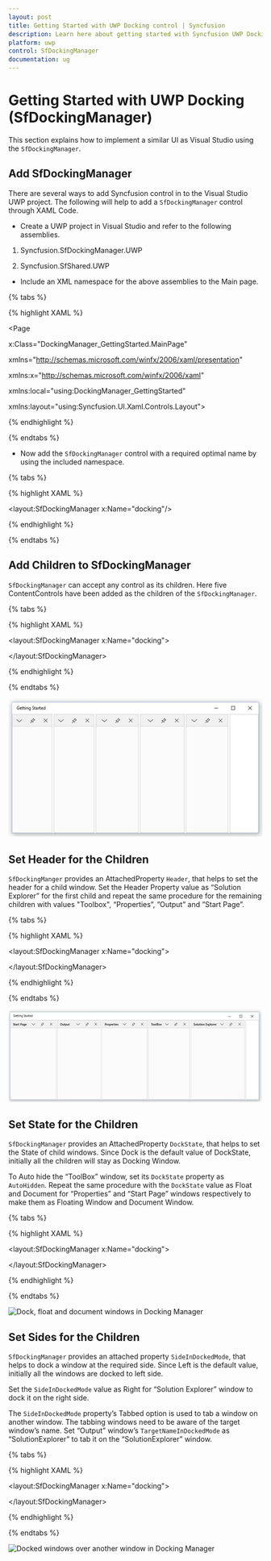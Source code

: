 ```yaml
---
layout: post
title: Getting Started with UWP Docking control | Syncfusion
description: Learn here about getting started with Syncfusion UWP Docking (SfDockingManager) control, its elements and more.
platform: uwp
control: SfDockingManager
documentation: ug
---
```


# Getting Started with UWP Docking (SfDockingManager)

This section explains how to implement a similar UI as Visual Studio using the `SfDockingManager`.

## Add SfDockingManager

There are several ways to add Syncfusion control in to the Visual Studio UWP project. The following will help to add a `SfDockingManager` control through XAML Code.

* Create a UWP project in Visual Studio and refer to the following assemblies.

1. Syncfusion.SfDockingManager.UWP

2. Syncfusion.SfShared.UWP

* Include an XML namespace for the above assemblies to the Main page.

{% tabs %}

{% highlight XAML %}

<Page

x:Class="DockingManager_GettingStarted.MainPage"

xmlns="http://schemas.microsoft.com/winfx/2006/xaml/presentation"

xmlns:x="http://schemas.microsoft.com/winfx/2006/xaml"

xmlns:local="using:DockingManager_GettingStarted"

xmlns:layout="using:Syncfusion.UI.Xaml.Controls.Layout">


{% endhighlight %}

{% endtabs %}

* Now add the `SfDockingManager` control with a required optimal name by using the included namespace.

{% tabs %}

{% highlight XAML %}

<layout:SfDockingManager x:Name="docking"/>

{% endhighlight %}

{% endtabs %}

## Add Children to SfDockingManager

`SfDockingManager` can accept any control as its children. Here five ContentControls have been added as the children of the `SfDockingManager`.

{% tabs %}

{% highlight XAML %}

<layout:SfDockingManager x:Name="docking">

<ContentControl x:Name="SolutionExplorer"/>

<ContentControl x:Name="ToolBox"/>

<ContentControl x:Name="Properties"/>

<ContentControl x:Name="Output"/>

<ContentControl x:Name="StartPage"/>

</layout:SfDockingManager>

{% endhighlight %}

{% endtabs %}

![Docking Manager displayed dock windows without header](Getting-Started-images/uwp-docking-add-control.jpeg)


## Set Header for the Children

`SfDockingManger` provides an AttachedProperty `Header`, that helps to set the header for a child window. Set the Header Property value as “Solution Explorer” for the first child and repeat the same procedure for the remaining children with values "Toolbox", “Properties”, ”Output” and ”Start Page”.

{% tabs %}

{% highlight XAML %}

<layout:SfDockingManager x:Name="docking">

<ContentControl x:Name="SolutionExplorer" layout:SfDockingManager.Header="Solution Explorer"/>

<ContentControl x:Name="ToolBox" layout:SfDockingManager.Header="ToolBox"/>

<ContentControl x:Name="Properties" layout:SfDockingManager.Header="Properties"/>

<ContentControl x:Name="Output" layout:SfDockingManager.Header="Output"/>

<ContentControl x:Name="StartPage" layout:SfDockingManager.Header="Start Page"/>

</layout:SfDockingManager>

{% endhighlight %}

{% endtabs %}

![Dock windows with header in DockingManager](Getting-Started-images/uwp-diagram-set-header.jpeg)


## Set State for the Children

`SfDockingManager` provides an AttachedProperty `DockState`, that helps to set the State of child windows. Since Dock is the default value of DockState, initially all the children will stay as Docking Window.

To Auto hide the “ToolBox” window, set its `DockState` property as `AutoHidden`. Repeat the same procedure with the `DockState` value as Float and Document for “Properties” and “Start Page” windows respectively to make them as Floating Window and Document Window.

{% tabs %}

{% highlight XAML %}

<layout:SfDockingManager x:Name="docking">

<ContentControl x:Name="SolutionExplorer" layout:SfDockingManager.Header="Solution Explorer"/>

<ContentControl x:Name="ToolBox" layout:SfDockingManager.Header="ToolBox" layout:SfDockingManager.DockState="AutoHidden"/>

<ContentControl x:Name="Properties" layout:SfDockingManager.Header="Properties" layout:SfDockingManager.DockState="Float"/>

<ContentControl x:Name="Output" layout:SfDockingManager.Header="Output"/>

<ContentControl x:Name="StartPage" layout:SfDockingManager.Header="Start Page" layout:SfDockingManager.DockState="Document"/>

</layout:SfDockingManager>

{% endhighlight %}

{% endtabs %}

![Dock, float and document windows in Docking Manager](Getting-Started-images/uwp-diagram-set-state.jpeg)


## Set Sides for the Children

`SfDockingManager` provides an attached property `SideInDockedMode`, that helps to dock a window at the required side. Since Left is the default value, initially all the windows are docked to left side.

Set the `SideInDockedMode` value as Right for “Solution Explorer” window to dock it on the right side.

The `SideInDockedMode` property’s Tabbed option is used to tab a window on another window. The tabbing windows need to be aware of the target window’s name. Set “Output” window’s `TargetNameInDockedMode` as “SolutionExplorer” to tab it on the “SolutionExplorer” window.

{% tabs %}

{% highlight XAML %}

<layout:SfDockingManager x:Name="docking">

<ContentControl x:Name="SolutionExplorer" layout:SfDockingManager.Header="Solution Explorer"
                                          layout:SfDockingManager.SideInDockedMode="Right"/>

<ContentControl x:Name="ToolBox" layout:SfDockingManager.Header="ToolBox"
                                 layout:SfDockingManager.DockState="AutoHidden"/>

<ContentControl x:Name="Properties" layout:SfDockingManager.Header="Properties"
                                    layout:SfDockingManager.DockState="Float"/>

<ContentControl x:Name="Output" layout:SfDockingManager.Header="Output"
                layout:SfDockingManager.SideInDockedMode="Tabbed"
				layout:SfDockingManager.TargetNameInDockedMode="SolutionExplorer"/>

<ContentControl x:Name="StartPage" layout:SfDockingManager.Header="Start Page"
                                   layout:SfDockingManager.DockState="Document"/>

</layout:SfDockingManager>

{% endhighlight %}

{% endtabs %}

![Docked windows over another window in Docking Manager](Getting-Started-images/uwp-diagram-set-sides-img5.jpeg)



